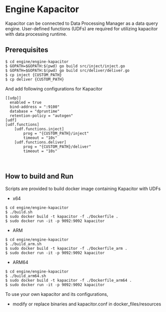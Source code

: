 Engine Kapacitor
===============

Kapacitor can be connected to Data Processing Manager as a data query engine.
User-defined functions (UDFs) are required for utilizing kapacitor with data processing runtime.

## Prerequisites ##

```
$ cd engine/engine-kapacitor
$ GOPATH=$GOPATH:$(pwd) go build src/inject/inject.go
$ GOPATH=$GOPATH:$(pwd) go build src/deliver/deliver.go
$ cp inject {CUSTOM_PATH}
$ cp deliver {CUSTOM_PATH}
```
And add following configurations for Kapacitor
```
[[udp]]
  enabled = true
  bind-address = ":9100"
  database = "dpruntime"
  retention-policy = "autogen"
[udf]
[udf.functions]
    [udf.functions.inject]
        prog = "{CUSTOM_PATH}/inject"
        timeout = "10s"
    [udf.functions.deliver]
        prog = "{CUSTOM_PATH}/deliver"
        timeout = "10s"
```
<br>

## How to build and Run ##
Scripts are provided to build docker image containing Kapacitor with UDFs 
- x64
```
$ cd engine/engine-kapacitor
$ ./build.sh
$ sudo docker build -t kapacitor -f ./Dockerfile .
$ sudo docker run -it -p 9092:9092 kapacitor
```

- ARM
```
$ cd engine/engine-kapacitor
$ ./build_arm.sh
$ sudo docker build -t kapacitor -f ./Dockerfile_arm .
$ sudo docker run -it -p 9092:9092 kapacitor
```
- ARM64
```
$ cd engine/engine-kapacitor
$ ./build_arm64.sh
$ sudo docker build -t kapacitor -f ./Dockerfile_arm64 .
$ sudo docker run -it -p 9092:9092 kapacitor
```
To use your own kapacitor and its configurations, 
- modify or replace binaries and kapacitor.conf in docker_files/resources
